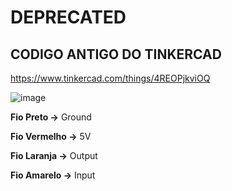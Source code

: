 # DEPRECATED

## CODIGO ANTIGO DO TINKERCAD

https://www.tinkercad.com/things/4REOPjkviOQ

![image](https://user-images.githubusercontent.com/125526050/227752442-9e2bac50-faa9-4ef2-8694-bde24a389990.png)

**Fio Preto ->**  Ground

**Fio Vermelho ->** 5V

**Fio Laranja ->** Output

**Fio Amarelo ->** Input

